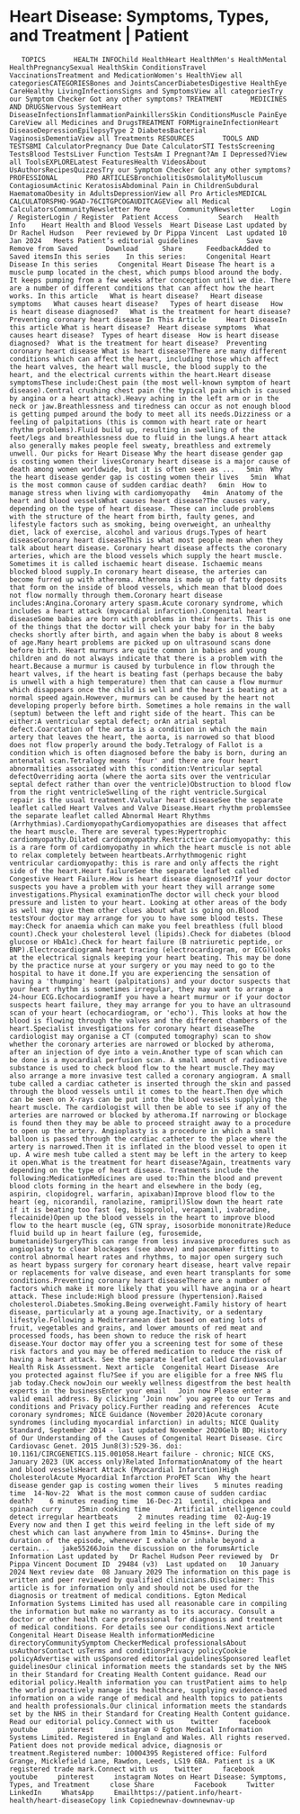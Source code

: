# Heart Disease: Symptoms, Types, and Treatment | Patient

       TOPICS       HEALTH INFOChild HealthHeart HealthMen's HealthMental HealthPregnancySexual HealthSkin ConditionsTravel VaccinationsTreatment and MedicationWomen's HealthView all categoriesCATEGORIESBones and JointsCancerDiabetesDigestive HealthEye CareHealthy LivingInfectionsSigns and SymptomsView all categoriesTry our Symptom Checker Got any other symptoms? TREATMENT       MEDICINES AND DRUGSNervous SystemHeart DiseaseInfectionsInflammationPainkillersSkin ConditionsMuscle PainEye CareView all Medicines and DrugsTREATMENT FORMigraineInfectionHeart DiseaseDepressionEpilepsyType 2 DiabetesBacterial VaginosisDementiaView all Treatments RESOURCES       TOOLS AND TESTSBMI CalculatorPregnancy Due Date CalculatorSTI TestsScreening TestsBlood TestsLiver Function TestsAm I Pregnant?Am I Depressed?View all ToolsEXPLORELatest FeaturesHealth VideosAbout UsAuthorsRecipesQuizzesTry our Symptom Checker Got any other symptoms? PROFESSIONAL       PRO ARTICLESBronchiolitisOsmolalityMolluscum ContagiosumActinic KeratosisAbdominal Pain in ChildrenSubdural HaematomaObesity in AdultsDepressionView all Pro ArticlesMEDICAL CALCULATORSPHQ-9GAD-76CITGPCOGAUDITCAGEView all Medical CalculatorsCommunityNewsletter More       CommunityNewsletter    Login / RegisterLogin / Register  Patient Access  .       Search   Health Info    Heart Health and Blood Vessels  Heart Disease Last updated by Dr Rachel Hudson   Peer reviewed by Dr Pippa Vincent  Last updated 10 Jan 2024   Meets Patient’s editorial guidelines            Save       Remove from Saved       Download      Share      FeedbackAdded to  Saved itemsIn this series    In this series:     Congenital Heart Disease In this series     Congenital Heart Disease The heart is a muscle pump located in the chest, which pumps blood around the body. It keeps pumping from a few weeks after conception until we die. There are a number of different conditions that can affect how the heart works. In this article   What is heart disease?   Heart disease symptoms   What causes heart disease?   Types of heart disease   How is heart disease diagnosed?   What is the treatment for heart disease?   Preventing coronary heart disease In This Article     Heart DiseaseIn this article What is heart disease?  Heart disease symptoms  What causes heart disease?  Types of heart disease  How is heart disease diagnosed?  What is the treatment for heart disease?  Preventing coronary heart disease What is heart disease?There are many different conditions which can affect the heart, including those which affect the heart valves, the heart wall muscle, the blood supply to the heart, and the electrical currents within the heart.Heart disease symptomsThese include:Chest pain (the most well-known symptom of heart disease).Central crushing chest pain (the typical pain which is caused by angina or a heart attack).Heavy aching in the left arm or in the neck or jaw.Breathlessness and tiredness can occur as not enough blood is getting pumped around the body to meet all its needs.Dizziness or a feeling of palpitations (this is common with heart rate or heart rhythm problems).Fluid build up, resulting in swelling of the feet/legs and breathlessness due to fluid in the lungs.A heart attack also generally makes people feel sweaty, breathless and extremely unwell. Our picks for Heart Disease Why the heart disease gender gap is costing women their livesCoronary heart disease is a major cause of death among women worldwide, but it is often seen as ...   5min  Why the heart disease gender gap is costing women their lives   5min  What is the most common cause of sudden cardiac death?   6min  How to manage stress when living with cardiomyopathy   4min  Anatomy of the heart and blood vesselsWhat causes heart disease?The causes vary, depending on the type of heart disease. These can include problems with the structure of the heart from birth, faulty genes, and lifestyle factors such as smoking, being overweight, an unhealthy diet, lack of exercise, alcohol and various drugs.Types of heart diseaseCoronary heart diseaseThis is what most people mean when they talk about heart disease. Coronary heart disease affects the coronary arteries, which are the blood vessels which supply the heart muscle. Sometimes it is called ischaemic heart disease. Ischaemic means blocked blood supply.In coronary heart disease, the arteries can become furred up with atheroma. Atheroma is made up of fatty deposits that form on the inside of blood vessels, which mean that blood does not flow normally through them.Coronary heart disease includes:Angina.Coronary artery spasm.Acute coronary syndrome, which includes a heart attack (myocardial infarction).Congenital heart diseaseSome babies are born with problems in their hearts. This is one of the things that the doctor will check your baby for in the baby checks shortly after birth, and again when the baby is about 8 weeks of age.Many heart problems are picked up on ultrasound scans done before birth. Heart murmurs are quite common in babies and young children and do not always indicate that there is a problem with the heart.Because a murmur is caused by turbulence in flow through the heart valves, if the heart is beating fast (perhaps because the baby is unwell with a high temperature) then that can cause a flow murmur which disappears once the child is well and the heart is beating at a normal speed again.However, murmurs can be caused by the heart not developing properly before birth. Sometimes a hole remains in the wall (septum) between the left and right side of the heart. This can be either:A ventricular septal defect; orAn atrial septal defect.Coarctation of the aorta is a condition in which the main artery that leaves the heart, the aorta, is narrowed so that blood does not flow properly around the body.Tetralogy of Fallot is a condition which is often diagnosed before the baby is born, during an antenatal scan.Tetralogy means 'four' and there are four heart abnormalities associated with this condition:Ventricular septal defectOverriding aorta (where the aorta sits over the ventricular septal defect rather than over the ventricle)Obstruction to blood flow from the right ventricleSwelling of the right ventricle.Surgical repair is the usual treatment.Valvular heart diseaseSee the separate leaflet called Heart Valves and Valve Disease.Heart rhythm problemsSee the separate leaflet called Abnormal Heart Rhythms (Arrhythmias).CardiomyopathyCardiomyopathies are diseases that affect the heart muscle. There are several types:Hypertrophic cardiomyopathy.Dilated cardiomyopathy.Restrictive cardiomyopathy: this is a rare form of cardiomyopathy in which the heart muscle is not able to relax completely between heartbeats.Arrhythmogenic right ventricular cardiomyopathy: this is rare and only affects the right side of the heart.Heart failureSee the separate leaflet called Congestive Heart Failure.How is heart disease diagnosed?If your doctor suspects you have a problem with your heart they will arrange some investigations.Physical examinationThe doctor will check your blood pressure and listen to your heart. Looking at other areas of the body as well may give them other clues about what is going on.Blood testsYour doctor may arrange for you to have some blood tests. These may:Check for anaemia which can make you feel breathless (full blood count).Check your cholesterol level (lipids).Check for diabetes (blood glucose or HbA1c).Check for heart failure (B natriuretic peptide, or BNP).ElectrocardiogramA heart tracing (electrocardiogram, or ECG)looks at the electrical signals keeping your heart beating. This may be done by the practice nurse at your surgery or you may need to go to the hospital to have it done.If you are experiencing the sensation of having a 'thumping' heart (palpitations) and your doctor suspects that your heart rhythm is sometimes irregular, they may want to arrange a 24-hour ECG.EchocardiogramIf you have a heart murmur or if your doctor suspects heart failure, they may arrange for you to have an ultrasound scan of your heart (echocardiogram, or 'echo'). This looks at how the blood is flowing through the valves and the different chambers of the heart.Specialist investigations for coronary heart diseaseThe cardiologist may organise a CT (computed tomography) scan to show whether the coronary arteries are narrowed or blocked by atheroma, after an injection of dye into a vein.Another type of scan which can be done is a myocardial perfusion scan. A small amount of radioactive substance is used to check blood flow to the heart muscle.They may also arrange a more invasive test called a coronary angiogram. A small tube called a cardiac catheter is inserted through the skin and passed through the blood vessels until it comes to the heart.Then dye which can be seen on X-rays can be put into the blood vessels supplying the heart muscle. The cardiologist will then be able to see if any of the arteries are narrowed or blocked by atheroma.If narrowing or blockage is found then they may be able to proceed straight away to a procedure to open up the artery. Angioplasty is a procedure in which a small balloon is passed through the cardiac catheter to the place where the artery is narrowed.Then it is inflated in the blood vessel to open it up. A wire mesh tube called a stent may be left in the artery to keep it open.What is the treatment for heart disease?Again, treatments vary depending on the type of heart disease. Treatments include the following:MedicationMedicines are used to:Thin the blood and prevent blood clots forming in the heart and elsewhere in the body (eg, aspirin, clopidogrel, warfarin, apixaban)Improve blood flow to the heart (eg, nicorandil, ranolazine, ramipril)Slow down the heart rate if it is beating too fast (eg, bisoprolol, verapamil, ivabradine, flecainide)Open up the blood vessels in the heart to improve blood flow to the heart muscle (eg, GTN spray, isosorbide mononitrate)Reduce fluid build up in heart failure (eg, furosemide, bumetanide)SurgeryThis can range from less invasive procedures such as angioplasty to clear blockages (see above) and pacemaker fitting to control abnormal heart rates and rhythms, to major open surgery such as heart bypass surgery for coronary heart disease, heart valve repair or replacements for valve disease, and even heart transplants for some conditions.Preventing coronary heart diseaseThere are a number of factors which make it more likely that you will have angina or a heart attack. These include:High blood pressure (hypertension).Raised cholesterol.Diabetes.Smoking.Being overweight.Family history of heart disease, particularly at a young age.Inactivity, or a sedentary lifestyle.Following a Mediterranean diet based on eating lots of fruit, vegetables and grains, and lower amounts of red meat and processed foods, has been shown to reduce the risk of heart disease.Your doctor may offer you a screening test for some of these risk factors and you may be offered medication to reduce the risk of having a heart attack. See the separate leaflet called Cardiovascular Health Risk Assessment. Next article  Congenital Heart Disease  Are you protected against flu?See if you are eligible for a free NHS flu jab today.Check nowJoin our weekly wellness digestfrom the best health experts in the businessEnter your email   Join now Please enter a valid email address. By clicking ‘Join now’ you agree to our Terms and conditions and Privacy policy.Further reading and references  Acute coronary syndromes; NICE Guidance (November 2020)Acute coronary syndromes (including myocardial infarction) in adults; NICE Quality Standard, September 2014 - last updated November 2020Gelb BD; History of Our Understanding of the Causes of Congenital Heart Disease. Circ Cardiovasc Genet. 2015 Jun8(3):529-36. doi: 10.1161/CIRCGENETICS.115.001058.Heart failure - chronic; NICE CKS, January 2023 (UK access only)Related InformationAnatomy of the heart and blood vesselsHeart Attack (Myocardial Infarction)High CholesterolAcute Myocardial Infarction ProPET Scan  Why the heart disease gender gap is costing women their lives    5 minutes reading time  14-Nov-22  What is the most common cause of sudden cardiac death?    6 minutes reading time  16-Dec-21  Lentil, chickpea and spinach curry    25min cooking time      Artificial intelligence could detect irregular heartbeats     2 minutes reading time  02-Aug-19  Every now and then I get this weird feeling in the left side of my chest which can last anywhere from 1min to 45mins+. During the duration of the episode, whenever I exhale or inhale beyond a certain...   jake55266Join the discussion on the forumsArticle Information Last updated by   Dr Rachel Hudson Peer reviewed by  Dr Pippa Vincent Document ID  29484 (v3)  Last updated on   10 January 2024 Next review date  08 January 2029 The information on this page is written and peer reviewed by qualified clinicians.Disclaimer: This article is for information only and should not be used for the diagnosis or treatment of medical conditions. Egton Medical Information Systems Limited has used all reasonable care in compiling the information but make no warranty as to its accuracy. Consult a doctor or other health care professional for diagnosis and treatment of medical conditions. For details see our conditions.Next article Congenital Heart Disease Health informationMedicine directoryCommunitySymptom CheckerMedical professionalsAbout usAuthorsContact usTerms and conditionsPrivacy policyCookie policyAdvertise with usSponsored editorial guidelinesSponsored leaflet guidelinesOur clinical information meets the standards set by the NHS in their Standard for Creating Health Content guidance. Read our editorial policy.Health information you can trustPatient aims to help the world proactively manage its healthcare, supplying evidence-based information on a wide range of medical and health topics to patients and health professionals.Our clinical information meets the standards set by the NHS in their Standard for Creating Health Content guidance. Read our editorial policy.Connect with us    twitter     facebook     youtube     pinterest     instagram © Egton Medical Information Systems Limited. Registered in England and Wales. All rights reserved. Patient does not provide medical advice, diagnosis or treatment.Registered number: 10004395 Registered office: Fulford Grange, Micklefield Lane, Rawdon, Leeds, LS19 6BA. Patient is a UK registered trade mark.Connect with us    twitter     facebook     youtube     pinterest     instagram Notes on Heart Disease: Symptoms, Types, and Treatment     close Share          Facebook     Twitter     LinkedIn     WhatsApp     Emailhttps://patient.info/heart-health/heart-diseaseCopy link Copiednewnav-downnewnav-up


